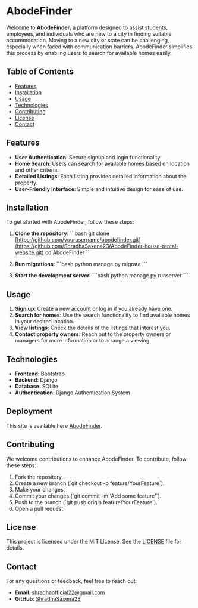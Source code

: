 # AbodeFinder

Welcome to **AbodeFinder**, a platform designed to assist students, employees, and individuals who are new to a city in finding suitable accommodation. Moving to a new city or state can be challenging, especially when faced with communication barriers. AbodeFinder simplifies this process by enabling users to search for available homes easily.

## Table of Contents

- [Features](#features)
- [Installation](#installation)
- [Usage](#usage)
- [Technologies](#technologies)
- [Contributing](#contributing)
- [License](#license)
- [Contact](#contact)

## Features

- **User Authentication**: Secure signup and login functionality.
- **Home Search**: Users can search for available homes based on location and other criteria.
- **Detailed Listings**: Each listing provides detailed information about the property.
- **User-Friendly Interface**: Simple and intuitive design for ease of use.

## Installation

To get started with AbodeFinder, follow these steps:

1. **Clone the repository**:
   \`\`\`bash
   git clone [https://github.com/yourusername/abodefinder.git](https://github.com/ShradhaSaxena23/AbodeFinder-house-rental-website.git)
   cd AbodeFinder
   \`\`\`



2. **Run migrations**:
   \`\`\`bash
   python manage.py migrate
   \`\`\`

3. **Start the development server**:
   \`\`\`bash
   python manage.py runserver
   \`\`\`

## Usage

1. **Sign up**: Create a new account or log in if you already have one.
2. **Search for homes**: Use the search functionality to find available homes in your desired location.
3. **View listings**: Check the details of the listings that interest you.
4. **Contact property owners**: Reach out to the property owners or managers for more information or to arrange a viewing.

## Technologies

- **Frontend**: Bootstrap
- **Backend**: Django
- **Database**: SQLite
- **Authentication**: Django Authentication System

## Deployment 
This site is available here [AbodeFinder]([https://pages.github.com/](https://shradha.pythonanywhere.com/)).

## Contributing

We welcome contributions to enhance AbodeFinder. To contribute, follow these steps:

1. Fork the repository.
2. Create a new branch (\`git checkout -b feature/YourFeature\`).
3. Make your changes.
4. Commit your changes (\`git commit -m 'Add some feature'\`).
5. Push to the branch (\`git push origin feature/YourFeature\`).
6. Open a pull request.

## License

This project is licensed under the MIT License. See the [LICENSE](LICENSE) file for details.

## Contact

For any questions or feedback, feel free to reach out:

- **Email**: shradhaofficial22@gmail.com
- **GitHub**: [ShradhaSaxena23](https://github.com/ShradhaSaxena23)
